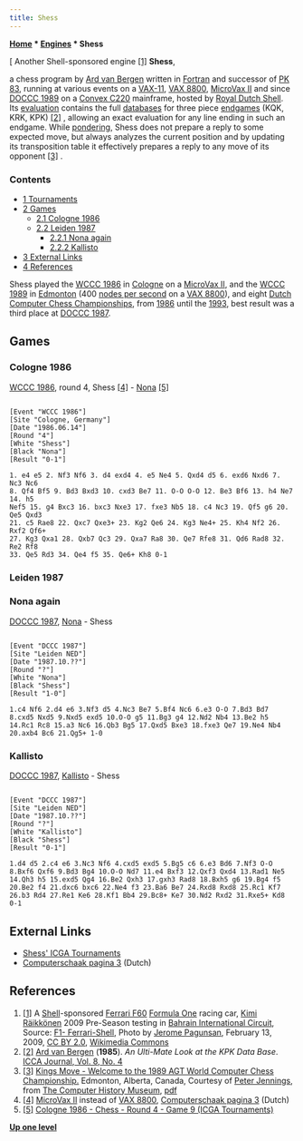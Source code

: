 ```yaml
---
title: Shess
---
```

**[Home](Home "Home") \* [Engines](Engines "Engines") \* Shess**



[ Another Shell-sponsored engine <a id="cite-note-1" href="#cite-ref-1">[1]</a>
**Shess**,  

a chess program by [Ard van Bergen](Ard_van_Bergen "Ard van Bergen") written in [Fortran](Fortran "Fortran") and successor of [PK 83](PK "PK"), running at various events on a [VAX-11](VAX "VAX"), [VAX 8800](VAX "VAX"), [MicroVax II](VAX#MicroVAX "VAX") and since [DOCCC 1989](DOCCC_1989 "DOCCC 1989") on a [Convex C220](https://en.wikipedia.org/wiki/Convex_Computer) mainframe, hosted by [Royal Dutch Shell](https://en.wikipedia.org/wiki/Royal_Dutch_Shell). Its [evaluation](Evaluation "Evaluation") contains the full [databases](Endgame_Tablebases "Endgame Tablebases") for three piece [endgames](Endgame "Endgame") (KQK, KRK, KPK) <a id="cite-note-2" href="#cite-ref-2">[2]</a> , allowing an exact evaluation for any line ending in such an endgame. While [pondering](Pondering "Pondering"), Shess does not prepare a reply to some expected move, but always analyzes the current position and by updating its transposition table it effectively prepares a reply to any move of its opponent <a id="cite-note-3" href="#cite-ref-3">[3]</a> . 



### Contents


* [1 Tournaments](#tournaments)
* [2 Games](#games)
	+ [2.1 Cologne 1986](#cologne-1986)
	+ [2.2 Leiden 1987](#leiden-1987)
		- [2.2.1 Nona again](#nona-again)
		- [2.2.2 Kallisto](#kallisto)
* [3 External Links](#external-links)
* [4 References](#references)






Shess played the [WCCC 1986](WCCC_1986 "WCCC 1986") in [Cologne](https://en.wikipedia.org/wiki/Cologne) on a [MicroVax II](VAX#MicroVAX "VAX"), and the [WCCC 1989](WCCC_1989 "WCCC 1989") in [Edmonton](https://en.wikipedia.org/wiki/Edmonton) (400 [nodes per second](Nodes_per_Second "Nodes per Second") on a [VAX 8800](VAX "VAX")), and eight [Dutch Computer Chess Championships](Dutch_Open_Computer_Chess_Championship "Dutch Open Computer Chess Championship"), from [1986](DOCCC_1986 "DOCCC 1986") until the [1993](DOCCC_1993 "DOCCC 1993"), best result was a third place at [DOCCC 1987](DOCCC_1987 "DOCCC 1987").



## Games


### Cologne 1986


[WCCC 1986](WCCC_1986 "WCCC 1986"), round 4, Shess <a id="cite-note-4" href="#cite-ref-4">[4]</a> - [Nona](Nona "Nona") <a id="cite-note-5" href="#cite-ref-5">[5]</a>




```

[Event "WCCC 1986"]
[Site "Cologne, Germany"]
[Date "1986.06.14"]
[Round "4"]
[White "Shess"]
[Black "Nona"]
[Result "0-1"]

1. e4 e5 2. Nf3 Nf6 3. d4 exd4 4. e5 Ne4 5. Qxd4 d5 6. exd6 Nxd6 7. Nc3 Nc6
8. Qf4 Bf5 9. Bd3 Bxd3 10. cxd3 Be7 11. O-O O-O 12. Be3 Bf6 13. h4 Ne7 14. h5
Nef5 15. g4 Bxc3 16. bxc3 Nxe3 17. fxe3 Nb5 18. c4 Nc3 19. Qf5 g6 20. Qe5 Qxd3
21. c5 Rae8 22. Qxc7 Qxe3+ 23. Kg2 Qe6 24. Kg3 Ne4+ 25. Kh4 Nf2 26. Rxf2 Qf6+
27. Kg3 Qxa1 28. Qxb7 Qc3 29. Qxa7 Ra8 30. Qe7 Rfe8 31. Qd6 Rad8 32. Re2 Rf8
33. Qe5 Rd3 34. Qe4 f5 35. Qe6+ Kh8 0-1

```

### Leiden 1987


### Nona again


[DOCCC 1987](DOCCC_1987 "DOCCC 1987"), [Nona](Nona "Nona") - Shess




```

[Event "DCCC 1987"]
[Site "Leiden NED"]
[Date "1987.10.??"]
[Round "?"]
[White "Nona"]
[Black "Shess"]
[Result "1-0"]

1.c4 Nf6 2.d4 e6 3.Nf3 d5 4.Nc3 Be7 5.Bf4 Nc6 6.e3 O-O 7.Bd3 Bd7
8.cxd5 Nxd5 9.Nxd5 exd5 10.O-O g5 11.Bg3 g4 12.Nd2 Nb4 13.Be2 h5
14.Rc1 Rc8 15.a3 Nc6 16.Qb3 Bg5 17.Qxd5 Bxe3 18.fxe3 Qe7 19.Ne4 Nb4
20.axb4 Bc6 21.Qg5+ 1-0

```

### Kallisto


[DOCCC 1987](DOCCC_1987 "DOCCC 1987"), [Kallisto](Kallisto "Kallisto") - Shess




```

[Event "DCCC 1987"]
[Site "Leiden NED"]
[Date "1987.10.??"]
[Round "?"]
[White "Kallisto"]
[Black "Shess"]
[Result "0-1"]

1.d4 d5 2.c4 e6 3.Nc3 Nf6 4.cxd5 exd5 5.Bg5 c6 6.e3 Bd6 7.Nf3 O-O
8.Bxf6 Qxf6 9.Bd3 Bg4 10.O-O Nd7 11.e4 Bxf3 12.Qxf3 Qxd4 13.Rad1 Ne5
14.Qh3 h5 15.exd5 Qg4 16.Be2 Qxh3 17.gxh3 Rad8 18.Bxh5 g6 19.Bg4 f5
20.Be2 f4 21.dxc6 bxc6 22.Ne4 f3 23.Ba6 Be7 24.Rxd8 Rxd8 25.Rc1 Kf7
26.b3 Rd4 27.Re1 Ke6 28.Kf1 Bb4 29.Bc8+ Ke7 30.Nd2 Rxd2 31.Rxe5+ Kd8 0-1

```

## External Links


* [Shess' ICGA Tournaments](https://www.game-ai-forum.org/icga-tournaments/program.php?id=362)
* [Computerschaak pagina 3](http://www.csvnsupplementsite.nl/CSVNPAGINA3.html) (Dutch)


## References


1. <a id="cite-ref-1" href="#cite-note-1">[1]</a> A [Shell](https://en.wikipedia.org/wiki/Royal_Dutch_Shell)-sponsored [Ferrari F60](https://en.wikipedia.org/wiki/Ferrari_F60) [Formula One](https://en.wikipedia.org/wiki/Formula_One) racing car, [Kimi Räikkönen](https://en.wikipedia.org/wiki/Kimi_R%C3%A4ikk%C3%B6nen) 2009 Pre-Season testing in [Bahrain International Circuit](https://en.wikipedia.org/wiki/Bahrain_International_Circuit), Source: [F1- Ferrari-Shell](https://www.flickr.com/photos/15163645@N00/3278349938/), Photo by [Jerome Pagunsan](https://www.flickr.com/people/15163645@N00), February 13, 2009, [CC BY 2.0](https://creativecommons.org/licenses/by/2.0/deed.en), [Wikimedia Commons](https://en.wikipedia.org/wiki/Wikimedia_Commons)
2. <a id="cite-ref-2" href="#cite-note-2">[2]</a> [Ard van Bergen](Ard_van_Bergen "Ard van Bergen") (**1985**). *An Ulti-Mate Look at the KPK Data Base*. [ICCA Journal, Vol. 8, No. 4](ICGA_Journal#8_4 "ICGA Journal")
3. <a id="cite-ref-3" href="#cite-note-3">[3]</a> [Kings Move - Welcome to the 1989 AGT World Computer Chess Championship.](http://www.computerhistory.org/chess/full_record.php?iid=doc-434fea055cbb3) Edmonton, Alberta, Canada, Courtesy of [Peter Jennings](Peter_Jennings "Peter Jennings"), from [The Computer History Museum](The_Computer_History_Museum "The Computer History Museum"), [pdf](http://archive.computerhistory.org/projects/chess/related_materials/text/3-1%20and%203-2%20and%203-3%20and%204-3.1989_WCCC/1989%20WCCC.062302028.sm.pdf)
4. <a id="cite-ref-4" href="#cite-note-4">[4]</a> [MicroVax II](VAX#MicroVAX "VAX") instead of [VAX 8800](VAX "VAX"), [Computerschaak pagina 3](http://www.csvnsupplementsite.nl/CSVNPAGINA3.html) (Dutch)
5. <a id="cite-ref-5" href="#cite-note-5">[5]</a> [Cologne 1986 - Chess - Round 4 - Game 9 (ICGA Tournaments)](https://www.game-ai-forum.org/icga-tournaments/round.php?tournament=62&round=4&id=9)

**[Up one level](Engines "Engines")**







 
